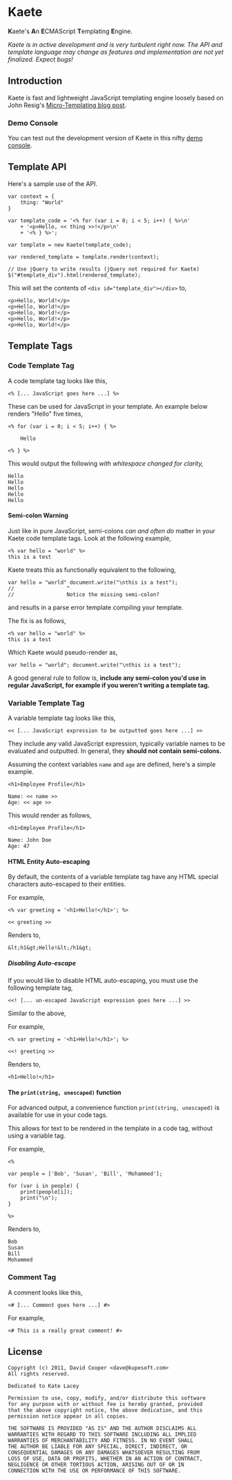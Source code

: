 Kaete
=====

**K**aete's **A**n **E**CMAScript **T**emplating **E**ngine.

*Kaete is in active development and is very turbulent right now. The API and
template language may change as features and implementation are not yet
finalized. Expect bugs!*


Introduction
------------

Kaete is fast and lightweight JavaScript templating engine loosely
based on John Resig's [Micro-Templating blog post](http://ejohn.org/blog/javascript-micro-templating/).


### Demo Console

You can test out the development version of Kaete in this nifty
[demo console](http://dtcooper.github.com/Kaete/).


Template API
------------

Here's a sample use of the API.

    var context = {
        thing: "World"
    }

    var template_code = '<% for (var i = 0; i < 5; i++) { %>\n'
        + '<p>Hello, << thing >>!</p>\n'
        + '<% } %>';
        
    var template = new Kaete(template_code);

    var rendered_template = template.render(context);

    // Use jQuery to write results (jQuery not required for Kaete)
    $("#template_div").html(rendered_template);
    

This will set the contents of `<div id="template_div"></div>` to,

    <p>Hello, World!</p>
    <p>Hello, World!</p>
    <p>Hello, World!</p>
    <p>Hello, World!</p>
    <p>Hello, World!</p>


Template Tags
-------------

### Code Template Tag

A code template tag looks like this,

    <% [... JavaScript goes here ...] %>

These can be used for JavaScript in your template. An example below renders
"Hello" five times,

    <% for (var i = 0; i < 5; i++) { %>

        Hello

    <% } %>


This would output the following *with whitespace changed for clarity,*

    Hello
    Hello
    Hello
    Hello
    Hello


#### Semi-colon Warning

Just like in pure JavaScript, semi-colons *can and often do* matter
in your Kaete code template tags. Look at the following example,

    <% var hello = "world" %>
    this is a test


Kaete treats this as functionally equivalent to the following,

    var hello = "world" document.write("\nthis is a test");
    //                 ^
    //                 Notice the missing semi-colon?

and results in a parse error template compiling your template.

The fix is as follows,

    <% var hello = "world" %>
    this is a test

Which Kaete would pseudo-render as,

    var hello = "world"; document.write("\nthis is a test");

A good general rule to follow is, **include any semi-colon you'd use in
regular JavaScript, for example if you weren't writing a template tag.**


### Variable Template Tag

A variable template tag looks like this,

    << [... JavaScript expression to be outputted goes here ...] >>

They include any valid JavaScript expression, typically variable names
to be evaluated and outputted. In general, they **should not contain
semi-colons.**

Assuming the context variables `name` and `age` are defined, here's
a simple example.

    <h1>Employee Profile</h1>
    
    Name: << name >>
    Age: << age >>


This would render as follows,

    <h1>Employee Profile</h1>
    
    Name: John Doe
    Age: 47


#### HTML Entity Auto-escaping

By default, the contents of a variable template tag have any HTML
special characters auto-escaped to their entities.

For example,

    <% var greeting = '<h1>Hello!</h1>'; %>
        
    << greeting >>

Renders to,

    &lt;h1&gt;Hello!&lt;/h1&gt;


##### Disabling Auto-escape

If you would like to disable HTML auto-escaping, you must use the following
template tag,

    <<! [... un-escaped JavaScript expression goes here ...] >>

Similar to the above,

For example,

    <% var greeting = '<h1>Hello!</h1>'; %>
        
    <<! greeting >>

Renders to,

    <h1>Hello!</h1>


#### The `print(string, unescaped)` function

For advanced output, a convenience function `print(string, unescaped)`
is available for use in your code tags.

This allows for text to be rendered in the template in a code tag, without
using a variable tag.

For example,

    <%
   
    var people = ['Bob', 'Susan', 'Bill', 'Mohammed'];
   
    for (var i in people) {
        print(people[i]);
        print("\n");
    }
    
    %>

Renders to,

    Bob
    Susan
    Bill
    Mohammed
    

### Comment Tag

A comment looks like this,

    <# [... Comment goes here ...] #>

For example,

    <# This is a really great comment! #>


License
-------

    Copyright (c) 2011, David Cooper <dave@kupesoft.com>
    All rights reserved.

    Dedicated to Kate Lacey

    Permission to use, copy, modify, and/or distribute this software
    for any purpose with or without fee is hereby granted, provided
    that the above copyright notice, the above dedication, and this
    permission notice appear in all copies.

    THE SOFTWARE IS PROVIDED "AS IS" AND THE AUTHOR DISCLAIMS ALL
    WARRANTIES WITH REGARD TO THIS SOFTWARE INCLUDING ALL IMPLIED
    WARRANTIES OF MERCHANTABILITY AND FITNESS. IN NO EVENT SHALL
    THE AUTHOR BE LIABLE FOR ANY SPECIAL, DIRECT, INDIRECT, OR
    CONSEQUENTIAL DAMAGES OR ANY DAMAGES WHATSOEVER RESULTING FROM
    LOSS OF USE, DATA OR PROFITS, WHETHER IN AN ACTION OF CONTRACT,
    NEGLIGENCE OR OTHER TORTIOUS ACTION, ARISING OUT OF OR IN
    CONNECTION WITH THE USE OR PERFORMANCE OF THIS SOFTWARE.

